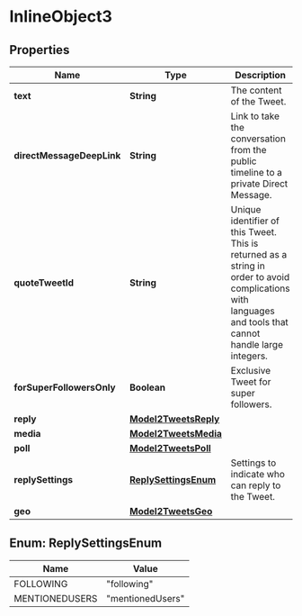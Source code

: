 

# InlineObject3


## Properties

Name | Type | Description | Notes
------------ | ------------- | ------------- | -------------
**text** | **String** | The content of the Tweet. |  [optional]
**directMessageDeepLink** | **String** | Link to take the conversation from the public timeline to a private Direct Message. |  [optional]
**quoteTweetId** | **String** | Unique identifier of this Tweet. This is returned as a string in order to avoid complications with languages and tools that cannot handle large integers. |  [optional]
**forSuperFollowersOnly** | **Boolean** | Exclusive Tweet for super followers. |  [optional]
**reply** | [**Model2TweetsReply**](Model2TweetsReply.md) |  |  [optional]
**media** | [**Model2TweetsMedia**](Model2TweetsMedia.md) |  |  [optional]
**poll** | [**Model2TweetsPoll**](Model2TweetsPoll.md) |  |  [optional]
**replySettings** | [**ReplySettingsEnum**](#ReplySettingsEnum) | Settings to indicate who can reply to the Tweet. |  [optional]
**geo** | [**Model2TweetsGeo**](Model2TweetsGeo.md) |  |  [optional]



## Enum: ReplySettingsEnum

Name | Value
---- | -----
FOLLOWING | &quot;following&quot;
MENTIONEDUSERS | &quot;mentionedUsers&quot;



